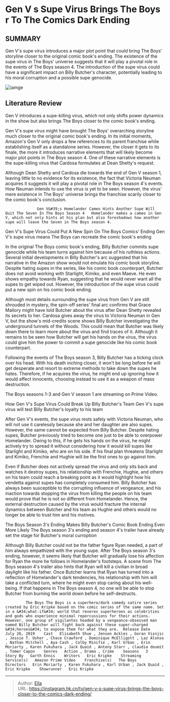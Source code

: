 # Gen V s Supe Virus Brings The Boys  r To The Comics  Dark Ending


## SUMMARY 



  Gen V&#39;s supe virus introduces a major plot point that could bring The Boys&#39; storyline closer to the original comic book&#39;s ending.   The existence of the supe virus in The Boys&#39; universe suggests that it will play a pivotal role in the events of The Boys season 4.   The introduction of the supe virus could have a significant impact on Billy Butcher&#39;s character, potentially leading to his moral corruption and a possible supe genocide.  

![iamge](https://static1.srcdn.com/wordpress/wp-content/uploads/2024/01/74536903.jpg)

## Literature Review
Gen V introduces a supe-killing virus, which not only shifts power dynamics in the show but also brings The Boys closer to the comic book&#39;s ending.




Gen V&#39;s supe virus might have brought The Boys&#39; overarching storyline much closer to the original comic book&#39;s ending. In its initial moments, Amazon&#39;s Gen V only drops a few references to its parent franchise while establishing itself as a standalone series. However, the closer it gets to its finale, the more it introduces narrative elements that will likely become major plot points in The Boys season 4. One of these narrative elements is the supe-killing virus that Cardosa formulates at Dean Shetty&#39;s request.




Although Dean Shetty and Cardosa die towards the end of Gen V season 1, leaving little to no evidence for its existence, the fact that Victoria Neuman acquires it suggests it will play a pivotal role in The Boys season 4&#39;s events. How Neuman intends to use the virus is yet to be seen. However, the virus&#39; mere existence in The Boys&#39; universe brings the franchise scarily closer to the comic book&#39;s conclusion.

                  Gen V&#39;s Homelander Cameo Hints Another Supe Will Quit The Seven In The Boys Season 4   Homelander makes a cameo in Gen V, which not only hints at his plan but also foreshadows how another supe will leave the Seven in The Boys season 4.    


 Gen V&#39;s Supe Virus Could Put A New Spin On The Boys Comics&#39; Ending 
Gen V&#39;s supe virus means The Boys can recreate the comic book&#39;s ending
         

In the original The Boys comic book&#39;s ending, Billy Butcher commits supe genocide while his team turns against him because of his ruthless actions. Several initial developments in Billy Butcher&#39;s arc suggested that his narrative in the Amazon show would not emulate his comic book storyline. Despite hating supes in the series, like his comic book counterpart, Butcher does not avoid working with Starlight, Kimiko, and even Maeve. He even shows empathy towards Ryan, suggesting that he would never want all the supes to get wiped out. However, the introduction of the supe virus could put a new spin on his comic book ending.




Although most details surrounding the supe virus from Gen V are still shrouded in mystery, the spin-off series&#39; final arc confirms that Grace Mallory might have told Butcher about the virus after Dean Shetty revealed its secrets to her. Cardosa gives away the virus to Victoria Neuman in Gen V, but the show&#39;s mid-credits scene shows Billy Butcher investigating the underground tunnels of the Woods. This could mean that Butcher was likely down there to learn more about the virus and find traces of it. Although it remains to be seen how Butcher will get his hands on the virus, the virus could give him the power to commit a supe genocide like his comic book counterpart.

Following the events of The Boys season 3, Billy Butcher has a ticking clock over his head. With his death inching closer, it won&#39;t be long before he will get desperate and resort to extreme methods to take down the supes he hates. Therefore, if he acquires the virus, he might end up ignoring how it would affect innocents, choosing instead to use it as a weapon of mass destruction.






The Boys seasons 1-3 and Gen V season 1 are streaming on Prime Video.






 How Gen V&#39;s Supe Virus Could Break Up Billy Butcher&#39;s Team 
Gen V&#39;s supe virus will test Billy Butcher&#39;s loyalty to his team
         

After Gen V&#39;s events, the supe virus rests safely with Victoria Neuman, who will not use it carelessly because she and her daughter are also supes. However, the same cannot be expected from Billy Butcher. Despite hating supes, Butcher previously tried to become one just to be able to overpower Homelander. Owing to this, if he gets his hands on the virus, he might actively try to spread it without considering how it would kill supes like Starlight and Kimiko, who are on his side. If his final plan threatens Starlight and Kimiko, Frenchie and Hughie will be the first ones to go against him.





 

Even if Butcher does not actively spread the virus and only sits back and watches it destroy supes, his relationship with Frenchie, Hughie, and others on his team could reach a breaking point as it would highlight how his vendetta against supes has completely consumed him. Billy Butcher has always been susceptible to the corrupting influence of vengeance, and his inaction towards stopping the virus from killing the people on his team would prove that he is not so different from Homelander. Hence, the external destruction caused by the virus would fracture the internal dynamics between Butcher and his team as Hughie and others would no longer be able to trust him and his motives.



 The Boys Season 3&#39;s Ending Makes Billy Butcher&#39;s Comic Book Ending Even More Likely 
The Boys season 3&#39;s ending and season 4&#39;s trailer have already set the stage for Butcher&#39;s moral curroption
          




Although Billy Butcher could not be the father figure Ryan needed, a part of him always empathized with the young supe. After The Boys season 3&#39;s ending, however, it seems likely that Butcher will gradually lose his affection for Ryan the more he follows in Homelander&#39;s footsteps. A scene from The Boys season 4&#39;s trailer also hints that Ryan will kill a civilian in broad daylight like his father. Once Butcher learns that Ryan has turned into a reflection of Homelander&#39;s dark tendencies, his relationship with him will take a conflicted turn, where he might even stop caring about his well-being. If that happens in The Boys season 4, no one will be able to stop Butcher from burning the world down before he self-destructs.

             The Boys The Boys is a superhero/dark comedy satire series created by Eric Kripke based on the comic series of the same name. Set in a &#34;what-if&#34; world that reveres superheroes as celebrities and gods who experience minimal repercussions for their actions. However, one group of vigilantes headed by a vengeance-obsessed man named Billy Butcher will fight back against these super-charged &#34;heroes&#34; to expose them for what they are.  Release Date   July 26, 2019    Cast   Elisabeth Shue , Jensen Ackles , Goran Visnjic , Jessie T. Usher , Chace Crawford , Dominique McElligott , Laz Alonso , Nathan Mitchell , Aya Cash , Colby Minifie , Karl Urban , Erin Moriarty , Karen Fukuhara , Jack Quaid , Antony Starr , claudia doumit , Tomer Capon    Genres   Action , Drama , Crime    Seasons   3    Story By   Garth Ennis    Writers   Eric Kripke    Streaming Service(s)   Amazon Prime Video    Franchise(s)   The Boys    Directors   Erin Moriarty , Karen Fukuhara , Karl Urban , Jack Quaid , Eric Kripke    Showrunner   Eric Kripke       


---

> Author: [Ella](https://instagram.hk.cn/)  
> URL: https://instagram.hk.cn/tv/gen-v-s-supe-virus-brings-the-boys-closer-to-the-comics-dark-ending/  

